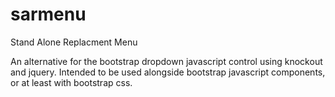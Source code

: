 sarmenu
=======

Stand Alone Replacment Menu

An alternative for the bootstrap dropdown javascript control using knockout and jquery. Intended to be used alongside bootstrap javascript components, or at least with bootstrap css.
